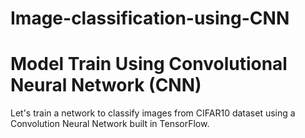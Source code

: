 # Image-classification-using-CNN

# Model Train Using Convolutional Neural Network (CNN)

Let's train a network to classify images from CIFAR10 dataset using a Convolution Neural Network built in TensorFlow.
